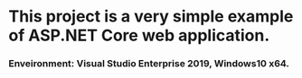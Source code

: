 # This project is a very simple example of ASP.NET Core web application.
### Enveironment: Visual Studio Enterprise 2019, Windows10 x64.